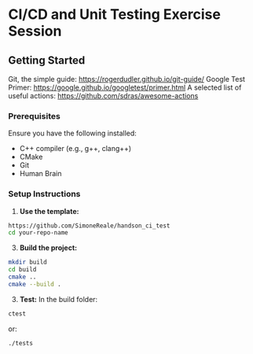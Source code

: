 # CI/CD and Unit Testing Exercise Session

## Getting Started
Git, the simple guide: https://rogerdudler.github.io/git-guide/
Google Test Primer: https://google.github.io/googletest/primer.html
A selected list of useful actions: https://github.com/sdras/awesome-actions

### Prerequisites
Ensure you have the following installed:
- C++ compiler (e.g., g++, clang++)
- CMake
- Git
- Human Brain

### Setup Instructions

1. **Use the template:**
```sh
https://github.com/SimoneReale/handson_ci_test
cd your-repo-name
```
   
3. **Build the project:**
```sh
mkdir build
cd build
cmake ..
cmake --build .
```
3. **Test:**
In the build folder:
```sh
ctest
```
or:
```sh
./tests
```




